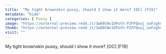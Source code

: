 ```yaml
---
title:  "My tight brownskin pussy, should I show it more? [OC] [F19]"
metadate: "hide"
categories: [ Pussy ]
image: "https://external-preview.redd.it/3w80CWv1OPoth-P2FFQouj_uuFzghuwzxhCpMV9NK2o.jpg?auto=webp&s=6a09c86e31ea14eac3766616d05b5cad9e5ec050"
thumb: "https://external-preview.redd.it/3w80CWv1OPoth-P2FFQouj_uuFzghuwzxhCpMV9NK2o.jpg?width=1080&crop=smart&auto=webp&s=ad450db8657c746634ae244e66cbbfc37619ced9"
visit: ""
---
```

My tight brownskin pussy, should I show it more? [OC] [F19]

